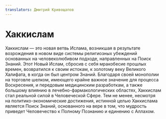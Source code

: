 ```yaml
---
translators: Дмитрий Кривощапов
---
```


# Хаккислам

Хаккислам — это новая ветвь Ислама, возникшая в результате возрождения в новом виде системы религиозных убеждений основанных на человеколюбивом подходе, направленных на Поиск Знаний. Этот Новый Ислам, сбросив с себя мракобесие прошлых времен, возвратился к своим истокам, к золотому веку Великого Халифата, в когда он был центром Знаний. Благодаря своей монополии на торговле шелком, имеющего крайне важное значение для процесса Воскресения, и передовым медицинским разработкам, а также большому влиянию в лечебно-фармакологических областях, Хаккислам стал реальной силой в Человеческой Сфере. Тем не менее, несмотря на политико-экономические достижения, истинной целью Хаккислама является Поиск Знаний, основанного на вере в том, что мудрость приведет Человечество к Полному Познанию и единению с Аллахом.

